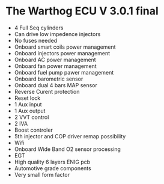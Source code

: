 # The Warthog ECU V 3.0.1 final

- 4 Full Seq cylinders
- Can drive low impedence injectors
- No fuses needed
- Onboard smart coils power management
- Onboard injectors power management
- Onboard AC power management
- Onboard fan power management
- Onboard fuel pump pawer management
- Onboard barometric sensor
- Onboard dual 4 bars MAP sensor
- Reverse Curent protection
- Reset lock
- 1 Aux input
- 1 Aux output
- 2 VVT control
- 2 IVA
- Boost controler
- 5th injector and COP driver remap possibility
- Wifi
- Onboard Wide Band O2 sensor processing
- EGT
- High quality 6 layers ENIG pcb
- Automotive grade components
- Very small form factor

